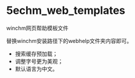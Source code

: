 # 5echm_web_templates
winchm网页帮助模板文件

替换winchm安装路径下的webhelp文件夹内容即可。

- 搜索缓存预加载；
- 调整字号更为美观；
- 默认语言为中文。
